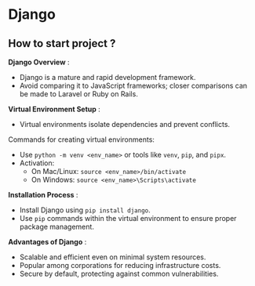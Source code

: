 # Django

## How to start project ?

**Django Overview** :

* Django is a mature and rapid development framework.
* Avoid comparing it to JavaScript frameworks; closer comparisons can be made to Laravel or Ruby on Rails.

**Virtual Environment Setup** :

* Virtual environments isolate dependencies and prevent conflicts.

Commands for creating virtual environments:

* Use `python -m venv <env_name>` or tools like `venv`, `pip`, and `pipx`.
* Activation:
  * On Mac/Linux: `source <env_name>/bin/activate`
  * On Windows: `source <env_name>\Scripts\activate`

**Installation Process** :

* Install Django using `pip install django`.
* Use `pip` commands within the virtual environment to ensure proper package management.

**Advantages of Django** :

* Scalable and efficient even on minimal system resources.
* Popular among corporations for reducing infrastructure costs.
* Secure by default, protecting against common vulnerabilities.
